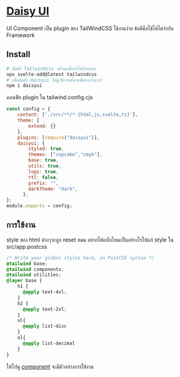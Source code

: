 # [Daisy UI ](https://daisyui.com/) 
UI Component เป็น plugin ของ TailWindCSS ใช้งานง่าย ข้อดีคือใช้ได้ไม่จำกัด Framework


## Install
```bash
# ติดตั้ง Tailwindcss พร้อมเซ็ตค่าให้เรียบร้อย
npx svelte-add@latest tailwindcss
# เมื่อติดตั้ง daisyui ให้ดูวิธีการตั้งค่าเพิ่มจากในเวป 
npm i daisyui
```
คอนฟิก plugin ใน tailwind.config.cjs
```js
const config = {
	content: ['./src/**/*.{html,js,svelte,ts}'],
	theme: {
		extend: {}
	},
	plugins: [require("daisyui")],
	daisyui: {
		styled: true,
		themes: ["cupcake","cmyk"],
		base: true,
		utils: true,
		logs: true,
		rtl: false,
		prefix: "",
		darkTheme: "dark",
	  },
};
module.exports = config;
```


## การใช้งาน 
style ของ html ต่างๆจะถูก reset หมด อยากให้แท็กไหนเป็นอย่างไรให้แก้ style ใน src/app.postcss
```css
/* Write your global styles here, in PostCSS syntax */
@tailwind base;
@tailwind components;
@tailwind utilities;
@layer base {
    h1 {
      @apply text-4xl;
    }
    h2 {
      @apply text-2xl;
    }
    ul{
      @apply list-disc
    }
    ol{
      @apply list-decimal
    }
}
```
ให้ไปดู [component](https://daisyui.com/components/) จะมีตัวอย่างการใช้งาน


